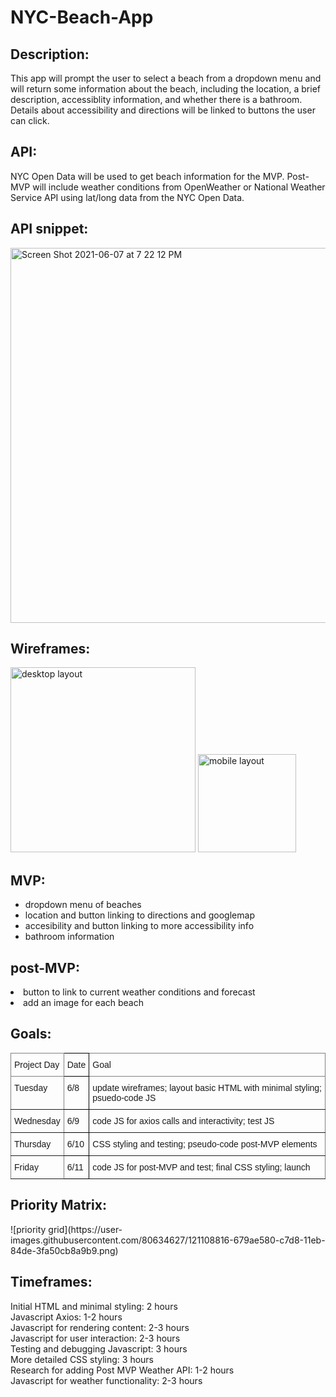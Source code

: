 # NYC-Beach-App

<h2>Description:</h2> This app will prompt the user to select a beach from a dropdown menu and will return some information about the beach, including the location, a brief description, accessiblity information, and whether there is a bathroom. Details about accessibility and directions will be linked to buttons the user can click.

<h2>API:</h2> NYC Open Data will be used to get beach information for the MVP. Post-MVP will include weather conditions from OpenWeather or National Weather Service API using lat/long data from the NYC Open Data.

<h2>API snippet:</h2>

<img width="600" alt="Screen Shot 2021-06-07 at 7 22 12 PM" src="https://user-images.githubusercontent.com/80634627/121099357-b12e0500-c7c5-11eb-80cb-d1c61dc81a7a.png">

<h2>Wireframes:</h2>
<img width="296" alt="desktop layout" src="https://user-images.githubusercontent.com/80634627/121213360-25ab8700-c84c-11eb-9016-950caeaf7a47.png">

<img width="157" alt="mobile layout" src="https://user-images.githubusercontent.com/80634627/121213376-293f0e00-c84c-11eb-9dbb-a4c690a72bf8.png">


<h2>MVP:</h2>
<ul>
  <li>dropdown menu of beaches</li>
  <li>location and button linking  to directions and googlemap</li>
  <li>accesibility and button linking to more accessibility info</li>
  <li>bathroom information</li>
</ul>

<h2>post-MVP:</h2>
</ul>
  <li>button to link to current weather conditions and forecast</li>
  <li> add an image for each beach</li>
</ul>

<h2>Goals:</h2>
<style type="text/css">
.tg  {border-collapse:collapse;border-spacing:0;}
.tg td{border-color:black;border-style:solid;border-width:1px;font-family:Arial, sans-serif;font-size:14px;
  overflow:hidden;padding:10px 5px;word-break:normal;}
.tg th{border-color:black;border-style:solid;border-width:1px;font-family:Arial, sans-serif;font-size:14px;
  font-weight:normal;overflow:hidden;padding:10px 5px;word-break:normal;}
.tg .tg-0pky{border-color:inherit;text-align:left;vertical-align:top}
.tg .tg-0lax{text-align:left;vertical-align:top}
</style>
<table class="tg">
<thead>
  <tr>
    <th class="tg-0pky">Project Day</th>
    <th class="tg-0lax">Date</th>
    <th class="tg-0pky">Goal</th>
  </tr>
</thead>
<tbody>
  <tr>
    <td class="tg-0pky">Tuesday</td>
    <td class="tg-0lax">6/8</td>
    <td class="tg-0pky">update wireframes; layout basic HTML with minimal styling; psuedo-code JS</td>
  </tr>
  <tr>
    <td class="tg-0pky">Wednesday</td>
    <td class="tg-0lax">6/9</td>
    <td class="tg-0pky">code JS for axios calls and interactivity; test JS</td>
  </tr>
  <tr>
    <td class="tg-0pky">Thursday</td>
    <td class="tg-0lax">6/10</td>
    <td class="tg-0pky">CSS styling and testing; pseudo-code post-MVP elements</td>
  </tr>
  <tr>
    <td class="tg-0pky">Friday</td>
    <td class="tg-0lax">6/11</td>
    <td class="tg-0pky">code JS for post-MVP and test; final CSS styling; launch</td>
  </tr>
</tbody>
</table>

<h2>Priority Matrix:</h2>
![priority grid](https://user-images.githubusercontent.com/80634627/121108816-679ae580-c7d8-11eb-84de-3fa50cb8a9b9.png)

<h2>Timeframes:</h2>
Initial HTML and minimal styling: 2 hours <br>
Javascript Axios: 1-2 hours <br>
Javascript for rendering content: 2-3 hours <br>
Javascript for user interaction: 2-3 hours <br>
Testing and debugging Javascript: 3 hours <br>
More detailed CSS styling: 3 hours <br>
Research for adding Post MVP Weather API: 1-2 hours <br>
Javascript for weather functionality: 2-3 hours <br>

